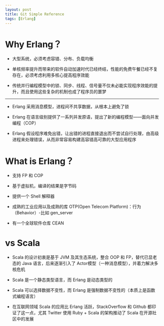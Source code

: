 ```yaml
---
layout: post
title: Git Simple Reference
tags: [Erlang]
---
```


# Why Erlang？
* 大型系统，必须考虑容错、分布、负载均衡

* 单核频率提升而带来的软件自动加速时代已经终结，性能的免费午餐已经不复存在，必须考虑利用多核心提高程序效能

* 传统并行编程模型中的锁、同步、线程、信号量不仅未必能实现程序效能的提升，而且使用这些复杂的机制也成了程序员的噩梦

------------
* Erlang 采用消息模型，进程间不共享数据，从根本上避免了锁

* Erlang 在语言级别提供了一系列并发原语，提出了新的编程模型——面向并发编程（COP）

* Erlang 假设程序难免出错，让出错的进程直接退出而不尝试自行处理，由高级进程来处理错误，从而非常容易构建高容错高可靠的大型应用程序

# What is Erlang？
* 支持 FP 和 COP

* 基于虚拟机，编译的结果是字节码

* 提供一个 Shell 解释器

* 成熟的工业应用以及成熟的库 OTP(Open Telecom Platform)：行为（Behavior）-比如 gen_server

* 有一个全球软件仓库 CEAN

# vs Scala
* Scala 的设计初衷是基于 JVM 及其生态系统，整合 OOP 和 FP，替代已显老态的 Java 语言，后来逐渐引入了 
Actor模型（一种消息模型），并着力解决多核危机

* Scala 是一个静态类型语言，而 Erlang 是动态类型的

* Scala 可以选择数据不变性，而 Erlang 是强制数据不变性的（本质上是函数式编程语言）

* 在互联网领域 Scala 的应用比 Erlang 活跃，StackOverflow 和 Github 都印证了这一点，尤其 Twitter 使用 Ruby + Scala 的架构推动了 Scala 在开源社区中的发展
